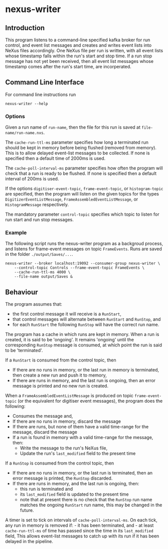 # nexus-writer


## Introduction
This program listens to a command-line specified kafka broker for run control, and event list messages and creates and writes event lists into NeXus files accordingly.
One NeXus file per run is written, with all event lists whose timestamp falls within the run's start and stop time.
If a run stop message has not yet been received, then all event list messages whose timestamp comes after the run's start time, are incorperated.

## Command Line Interface
For command line instructions run
```
nexus-writer --help
```

### Options
Given a run name of `run-name`, then the file for this run is saved at `file-name/run-name.nxs`.

The `cache-run-ttl-ms` parameter specifies how long a terminated run should be kept in memory before being flushed (removed from memory). This is to allow delayed event-list messages to be collected. If none is specified then a default time of 2000ms is used.

The `cache-poll-interval-ms` parameter specifies how often the program will check that a run is ready to be flushed. If none is specified then a default interval of 200ms is used.

If the options `digitiser-event-topic`, `frame-event-topic`, or `histogram-topic` are specified, then the program will listen on the given topics for
the types `DigitizerEventListMessage`, `FrameAssembledEventListMessage`, or `HistogramMessage` respectively.

The mandatory parameter `control-topic` specifies which topic to listen for run start and run stop messages.

### Example
The following script runs the nexus-writer program as a backgroud process, and listens for frame-event messages on topic `FrameEvents`. Runs are saved in the folder `./output/Saves/...`.
```
nexus-writer --broker localhost:19092 --consumer-group nexus-writer \
    --control-topic Controls --frame-event-topic FrameEvents \
    --cache-run-ttl-ms 4000 \
    --file-name output/Saves &
```

## Behaviour
The program assumes that:
 - the first control message it will receive is a `RunStart`,
 - that control messages will alternate between `RunStart` and `RunStop`, and
 - for each `RunStart` the following `RunStop` will have the correct run name.

The program has a cache in which runs are kept in memory.
When a run is created, it is said to be 'ongoing'. It remains 'ongoing' until the corresponding `RunStop` message is consumed, at which point the run is said to be 'terminated'.

If a `RunStart` is consumed from the control topic, then
- If there are no runs in memory, or the last run in memory is terminated, then create a new run and push it to memory,
- If there are runs in memory, and the last run is ongoing, then an error message is printed and no new run is created.

When a `FrameAssembledEventListMessage` is produced on topic `frame-event-topic` (or the equivalent for digitiser event messages),
the program does the following:
- Consumes the message and,
- If there are no runs in memory, discard the message
- If there are runs, but none of them have a valid time-range for the message, discard the message
- If a run is found in memory with a valid time-range for the message, then:
    - Write the message to the run's NeXus file,
    - Update the run's `last_modified` field to the present time

If a `RunStop` is consumed from the control topic, then
- If there are no runs in memory, or the last run is terminated, then an error message is printed, the `RunStop` discarded.
- If there are runs in memory, and the last run is ongoing, then:
    - this run is terminated and
    - its `last_modified` field is updated to the present time
    - note that at present there is no check that the `RunStop` run name matches the ongoing `RunStart` run name, this may be changed in the future.

A timer is set to tick on intervals of `cache-poll-interval-ms`.
On each tick, any run in memory is removed if:
    - it has been terminated, and
    - at least `cache-run-ttl-ms` of time has passed since the time in its `last_modified` field,
This allows event-list messages to catch up with its run if it has been delayed in the pipeline.


